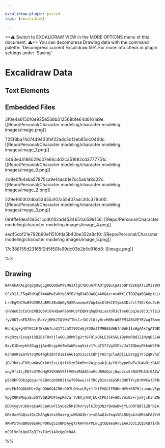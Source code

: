 ```yaml
---

excalidraw-plugin: parsed
tags: [excalidraw]

---
```

==⚠  Switch to EXCALIDRAW VIEW in the MORE OPTIONS menu of this document. ⚠== You can decompress Drawing data with the command palette: 'Decompress current Excalidraw file'. For more info check in plugin settings under 'Saving'


# Excalidraw Data
## Text Elements
## Embedded Files
3f0e4a015010e925e568b312568bfe64d6161a9e: [[Repo/Personal/Character modeling/character modeling images/image.png]]

725f8ba74d74d9433fef22adc5df2eb85dc046dc: [[Repo/Personal/Character modeling/character modeling images/image_1.png]]

4463ed3188029d07e66cdd2c351882cd3777751c: [[Repo/Personal/Character modeling/character modeling images/image_0.png]]

4d9e0fb4aba57875ca9e14acb1e7cc5ab1a8d22c: [[Repo/Personal/Character modeling/character modeling images/image_2.png]]

229e160302dba53455a107a55407adc30c379b00: [[Repo/Personal/Character modeling/character modeling images/image_3.png]]

099ffe1dea12e541ccd0102ad4534651c6599156: [[Repo/Personal/Character modeling/character modeling images/image_4.png]]

aedf5cbf21e792b90ef1510fda5b40be352a8cf0: [[Repo/Personal/Character modeling/character modeling images/image_5.png]]

17c388155d23165f2d5f501e99dc03b2b5d916d6: [[image.png]]

%%
## Drawing
```compressed-json
N4KAkARALgngDgUwgLgAQQQDwMYEMA2AlgCYBOuA7hADTgQBuCpAzoQPYB2KqATLZMzYBXUtiRoIACyhQ4zZAHoFAc0JRJQgEYA6bGwC2CgF7N6hbEcK4OCtptbErHALRY8RMpWdx8Q1TdIEfARcZgRmBShcZQUebQBWbQBGGjoghH0EDihmbgBtcDBQMBLoeHF0Qn1opH5SxhZ2LjQAZj5CyAbWTgA5TjFuADYAdgAGHkHRgA4AFim6yEIOYixu

CFxR1JLF5gARdKgEYm4AMwIwhYgSNYBVHgB9ABUAGQ4AMQ4z+mcAWX1CTDDZgABQAUptLidCPh8ABlWDBNaCDxbUrMKCkNgAawQAHUSOpuO1thB0ZicfCYIiJMjrpdMX5JBxwrk0ElLmw4LhsGoYNwkqNRpdrMpqaghR0IJhuM54qNEsMWsMkjNRi0AJzxeIq+aSvloZwtFozbTDKYtKZTJLxS5k7EIADCbHwbFIawx1mYXMC2VRkE03KxygZyyd

LrdEg9HC9uB9UD9EAoBMk3Ba8WGyR4SRaoxmw3VAp4msGl0kCEIymk3DzJclYSO/KmuZz6vGM0uweEcAAksRWag8gBdSHkTK97gcIQw+nCZbM5j9yfTyWaWfEACiwUy2X7Q8uQjgxFwh2ObOGM2Nubzwwm6suRA4WInU/w97Y2Bxp9QZ3wFzrUSgIR+wgRBliWZQEyhYJxwkFoTlGBAZg2a1RgFBB1R4eIEHiQYpk0Fokkw3DNBOBBBhmYhBiSKj

cHVWo63cCoCm2MB2Q6ViOkHQoAF86mKUpYEQNYqhqBMuiaatdRJcTen6CpqJwi0C3iYlSiWFZpQkXAeATQg9gOBs0B/P8SWuCRcQddcAC0fgAJQAaQANUwTRMFBXAfkYTAAEFnXjSFoThBEKlJZ06X/ck8WTIlbQxe1KTFUKURnRl537NiSU5bleX5QVhQ4UUKglElNNQFoRm0XD1WNYZJhmOYVMufVUENGZBm0HgZizKZhhtCL7TDV13XIaNvSy

fyV0DTshFDZ0hsjEaYzjBMk2IQlWnTTNs1zfNC2LUty0reM0BrW0EEM1ABXVEYBVwqTSmmns+3yYdJROUcEBg1Al1fSUQ2INLn2XElVxmjct3G3dXpJA8jxPflzyNQYRnTci70lB8nzQH63w/C7jIQWLjyAtZQMcArIOhT6vwgG94hOPDcHPYhmfVC84IQE4eB4XBiGweJiC5hBNCmAXsFzQY+YTZhGPydiMu2JJOJ4vjJUEkKROUejpKYbpmku5

HLhkjg+g4AY0C1FTBk667LnU1YtJaXT9OCeGjPOQnJTM9B8GUWETn0WF11xHgAAkTgATQBXFdm7Z4HR4ABHSmYQSkLaWOWLIvxNaUzQVSBDiilgqRMLM7+4RK0BtkOS5HlYFy4rShFMUm8gUrnDauJWzlbVqLVQVbb1GUBSmdUEmvZVRiomYVOGLOBrmiN0CjJbxoTAMP2m2bw2Gz0xt9S5VvWsqrW0ZsrSSJIx/lK+DorKsToLbRzXImYBRvKZO

oVgRzq/IsuqXibB2BkT0oYjlwGOL8OMK5g2rt9F8lxQbLE3BkSGL19yHmPBdJIiNyqDE1AWUW94lhYwQcDUoLo8ZfgJkTQCwEybgRTtTNY9VBgtCOARS04x1TEFGMMMigxsDEGIDwbAaZr5f2EUqYYsjtTYGlrLNAzFFYLA4tsLiJReKFH4pAdWwlqhazErrCSJ17qdBMbJM2FQeDT3NOMcq5irjLAdugXAMxnb7FdvjD2dsaZTmYAAISsvEGAsI

0xvE1DweykhSDqgjjAe4KcgpUnTmXaWRcoq5xiv1YuqTS7JVgVXFk/Ja7ZQbmyPKkoW5FUuKVYs2gMKjFbKqcqRYepNRlIMeIUxTSv0HmqY06YF44kGsvaAi0D4TRBlNf6Yy96jVjOvI+0U0DI3alaTC98jrcHNC0BI1prZ9RJPWL8hEHHv1VE4x6vZwFvQ+l9GBJJ/rwKeaUZB4M0E7gwZKWG2Czl4ORuqJsYx54Y1IUDX6JIqGflOL4/8xMGFZ

HJhBAK0EaYUToqME4mgkIBnTD1eIeA6Iqm5JoJICBhjYH5rgcluApiiLEYoggTF5ZqKVholWOi1blAMaJI2lj9YCh/gwQVptzaoHNKLZp0wnH21KuseIniDI0PhaZGm3lsCPAAPKSEllAHgAAre4SRE5QHuAgQ1ABFR46orXJLTgU8KJzMk5xPgXUkmTHU0nSSlYpC5SmSiyvXZqAo27rAKq3OpMpZ5JEqvKJsaZ1TVXiPVFonS2TIw6rmZN8R1R

jDVJhdsuTHRLwWWvQ+k0t5zLLQtfeSzK0kmPnnVAipawkjLA/Y6rbypnRwTwJU4wRizBAV2W5PySTvUgSw7GiDYFzhKbOih/o1yoO3DkCdpQ/lu0uojc011LQahFZjSFuNYXu1/J7F1iLSbIqYWimd6BuYksmDmHgxB8VDPiLgD+uAtSqmGLzcRoxxH5k0IKZlYoVElB/uokomiwDaJKLosoQkJCa21vUQVqZw3G3FRUWY79qq1XDfKtYuBBjKu8

aqy9fi1ijENfoGYEdHgM3VKHbV9ltVGHuM4AAGonFoUB9AOpLj6wpLrs6rN4CMhA3r0AZwTAyf16UykhsbvlQq3Bw2lTlO1SY55cGKimMjDpw9WiEXPuRQi5U00WhFXaUZtaV6TIbdM95sy1zzLrYs5aKzslrJ4BmVsbMFJWiVNabZj9JVGgOThLZdY/5EkHgOgexaSQ3Oeso6GpQp1QNPfOgGi7yFQveauiG3zsuYLhjgwFyoe5D2hRCpdpXIAw

p8bRhF9Db1gQpg+r6EBmnqhOKRJIKwf08Gwu/alfDCy81nsabpSRsDdOTYcyDrKWKwY5fBrlyGeVocqIYzDFjGicG4MMyUeG5LcDGHm+IRpCJ2xcQqpmVGEA7toV7GmFAhDrkwInQgjksiJz4/gGA8Q4DYFxFaqYhrYSifyeJ51aJXXSY9Y5uTYmFO+qKUyYrIrg05UqeGmp2no1ske5VLUN4gurbZk45qbR9k20FFbNM2pjSye8y5+tfmq1Bhrb

vHzFb3OQGbUML+2gLQ9W6QA2RHrO07LQHsuLRy+1fktFVQU1FR0HnHVV+507HlzueWuV5puytgzXegw3MMsE7twezEYmEcxqhIY+Ar0L3znu/Gq1HN6JCML629KmA3cBHBOESkiWZKUYU0K2Tm1oBQnCPPEXFoxNAIDTDzKY2B4Ibbllt9lystGq3VWsegjBHgwFGEIE4oJDzjEINq0YbBBjrkTgoy4+j0PHYTB3EzvSHv8K1BaDURoM2oAwnEN3

VpgX8KSMmpxEu2SYVGB1RUF5epRe7ar7U8XjnN0jbUktPOJl8+WQL7exBz+rymYjxKinZNupbRjr12Okoo8gMp/HAaa5Bp1zE6XRVIZagIG4Dg5aQB5aPpvKLAvbkZTBKbm7FZwGkhJb5wqg4QmbpZYZnb6xygCr4H4ZEjZjVS4TvztpqQuwfYdYmRW4oIVYbotbVb/IIwXiEqyIRbhonosEYw+50FXoB7dZB53oh6Tph40y4LiKWjWgCwDoKRcz

ED0xygUrJp8xqiaA8CaACwFiSyUa2hKIDhsryyl6IbgDQzrBwBwDwjYLcD8TQBliZBrBEA7J1AMCEAIAUCBKeZgzn4ADEI2QRJwqIEA2AIgcY3YhwgcmSARFK8RmGYRER40URGQPh1aXmzmF+vmV+pQ4RpAkR0RbwgU8mX+5ceRyR2QqRMRUmAWMmhQSRBRKR0R8IkUpRz+DR+RhRGQtklcf+qmnRlRUA1R2qQBFSIBTcjR3R+gbwnAUAbwkC0Iz

UR+UxzRGQsx2QsIhARgNikxXRax+gjwWAUA3krh+sEAwQJw7mqxVRLRUQpAJxBRbAFAZYvMXukA+xtxGQ64yw3kTxLxIQNMsYmIVA7hnxwx0RfxIJNeh2EA/0oRMsmIMIfG/IKoJoPSKk3MMwmoE+6aDRiJzo+AEct2qEE8H8aYyoBCjWkARgbABg9hV2BAQgRU2g2JQWY8e2HxQx1RvRcCxWcJa4oRwYJAWxOxyW7hwpxA8ICAcAF2EppAJAPwb

AKwPxtKwQNG9BEAkpPOKGgSzoNMpAygAYAAFFmPPLwLgtQBaeaRvvEAAJQJi2QIDKBTixhrCGkmmpZWlem8A5hWm2kOmck3FQCtH2ijFQBNCLiW4QAwFOkuIKkUxoAoZZBqkXQYjMmXDYBECyloDplCGQAcDTrcB5kchCBQAPgVB5lBl2CGoIDYA5CwiFlwBKkqmFmaDqlwqdbNz1mEDV50n4AMkki94KbpA9nnaZlARQAGAwkVBoHtYan5kXGhA

nE9l9nOiQo8TgBIYxlUz9jADcQgDcRAA
```
%%